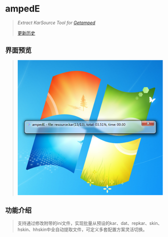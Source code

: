 # ampedE
>*Extract KarSource Tool for [Getamped](http://bfo.sdo.com/)*
>
>[更新历史](WHATSNEW.md)
## 界面预览
> 
> ![预览](ampedE_preview.png "ampedE界面")
> 
## 功能介绍
>支持通过修改附带的ini文件，实现批量从预设的kar、dat、repkar、skin、hskin、hhskin中全自动提取文件，可定义多套配置方案灵活切换。
>
